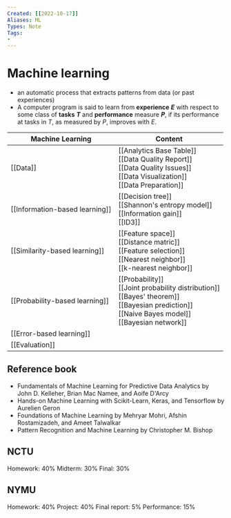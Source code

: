 ```yaml
---
Created: [[2022-10-17]]
Aliases: ML
Types: Note
Tags: 
- 
---
```

# Machine learning
- an automatic process that extracts patterns from data (or past experiences)
- A computer program is said to learn from **experience** ***E*** with respect to some class of **tasks** ***T*** and **performance** measure ***P***, if its performance at tasks in *T*, as measured by  *P*, improves with *E*. 

| Machine Learning               | Content                                                                                                                                                 |
| ------------------------------ | ------------------------------------------------------------------------------------------------------------------------------------------------------- |
| [[Data]]                       | [[Analytics Base Table]]<br>[[Data Quality Report]]<br>[[Data Quality Issues]]<br>[[Data Visualization]]<br>[[Data Preparation]]                        |
| [[Information-based learning]] | [[Decision tree]]<br>[[Shannon's entropy model]]<br>[[Information gain]]<br>[[ID3]]                                                                     |
| [[Similarity-based learning]]  | [[Feature space]]<br>[[Distance matric]]<br>[[Feature selection]]<br>[[Nearest neighbor]]<br>[[k-nearest neighbor]]                                     |
| [[Probability-based learning]] | [[Probability]]<br>[[Joint probability distribution]]<br>[[Bayes' theorem]]<br>[[Bayesian prediction]]<br>[[Naive Bayes model]]<br>[[Bayesian network]] |
| [[Error-based learning]]       |                                                                                                                                                         |
| [[Evaluation]]                 |                                                                                                                                                         |

## Reference book
- Fundamentals of Machine Learning for Predictive Data Analytics by John D. Kelleher, Brian Mac Namee, and Aoife D'Arcy
- Hands-on Machine Learning with Scikit-Learn, Keras, and Tensorflow by Aurelien Geron
- Foundations of Machine Learning by Mehryar Mohri, Afshin Rostamizadeh, and Ameet Talwalkar
- Pattern Recognition and Machine Learning by Christopher M. Bishop

## NCTU
Homework: 40%
Midterm: 30%
Final: 30%

## NYMU
Homework: 40%
Project: 40%
Final report: 5%
Performance: 15%





